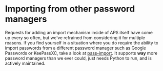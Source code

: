 # Importing from other password managers

Requests for adding an import mechanism inside of APS itself have come up every so often, but we've refrained from considering it for multiple reasons. If you find yourself in a situation where you do require the ability to import passwords from a different password manager such as Google Passwords or KeePassXC, take a look at [pass-import]. It supports **way** more password managers than we ever could, just needs Python to run, and is actively maintained.

[pass-import]: https://github.com/roddhjav/pass-import
